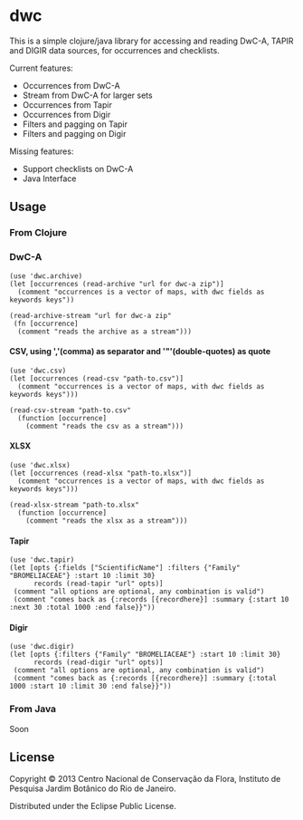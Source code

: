 # dwc

This is a simple clojure/java library for accessing and reading DwC-A, TAPIR and DIGIR data sources, for occurrences and checklists.

Current features:
- Occurrences from DwC-A
- Stream from DwC-A for larger sets
- Occurrences from Tapir
- Occurrences from Digir
- Filters and pagging on Tapir
- Filters and pagging on Digir

Missing features:
- Support checklists on DwC-A 
- Java Interface

## Usage

### From Clojure

### DwC-A

    (use 'dwc.archive)
    (let [occurrences (read-archive "url for dwc-a zip")]
      (comment "occurrences is a vector of maps, with dwc fields as keywords keys"))

    (read-archive-stream "url for dwc-a zip" 
     (fn [occurrence]
      (comment "reads the archive as a stream")))

#### CSV, using ','(comma) as  separator and '"'(double-quotes) as quote

    (use 'dwc.csv) 
    (let [occurrences (read-csv "path-to.csv")]
      (comment "occurrences is a vector of maps, with dwc fields as keywords keys")))

    (read-csv-stream "path-to.csv"
      (function [occurrence]
        (comment "reads the csv as a stream")))

#### XLSX

    (use 'dwc.xlsx) 
    (let [occurrences (read-xlsx "path-to.xlsx")]
      (comment "occurrences is a vector of maps, with dwc fields as keywords keys")))

    (read-xlsx-stream "path-to.xlsx"
      (function [occurrence]
        (comment "reads the xlsx as a stream")))

#### Tapir

    (use 'dwc.tapir)
    (let [opts {:fields ["ScientificName"] :filters {"Family" "BROMELIACEAE"} :start 10 :limit 30}
          records (read-tapir "url" opts)]
     (comment "all options are optional, any combination is valid")
     (comment "comes back as {:records [{recordhere}] :summary {:start 10 :next 30 :total 1000 :end false}}"))

#### Digir

    (use 'dwc.digir)
    (let [opts {:filters {"Family" "BROMELIACEAE"} :start 10 :limit 30}
          records (read-digir "url" opts)]
     (comment "all options are optional, any combination is valid")
     (comment "comes back as {:records [{recordhere}] :summary {:total 1000 :start 10 :limit 30 :end false}}"))

### From Java

Soon

## License

Copyright © 2013 Centro Nacional de Conservação da Flora, Instituto de Pesquisa Jardim Botânico do Rio de Janeiro.

Distributed under the Eclipse Public License.

